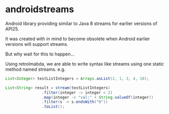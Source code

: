 # androidstreams
Android library providing similar to Java 8 streams for earlier versions of API25.

It was created with in mind to become obsolete when Android earlier versions will support streams.

But why wait for this to happen...

Using retrolmabda, we are able to write syntax like streams using one static method named streams.
e.g.
```java
List<Integer> testListIntegers = Arrays.asList(2, 1, 3, 4, 10);

List<String> result = stream(testListIntegers)
                .filter(integer -> integer < 2)
                .map(integer -> "val:" + String.valueOf(integer))
                .filter(s -> s.endsWith("0"))
                .toList();
```
